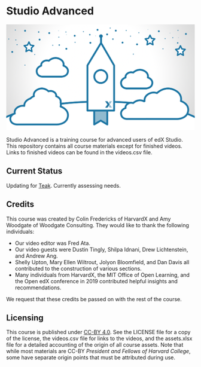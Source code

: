 # Studio Advanced

![course image](Course_Image.png)

Studio Advanced is a training course for advanced users of edX Studio. This repository contains all course materials except for finished videos. Links to finished videos can be found in the videos.csv file.

## Current Status

Updating for [Teak](https://docs.openedx.org/en/latest/community/release_notes/teak.html). Currently assessing needs.

## Credits

This course was created by Colin Fredericks of HarvardX and Amy Woodgate of Woodgate Consulting. They would like to thank the following individuals:

* Our video editor was Fred Ata.
* Our video guests were Dustin Tingly, Shilpa Idnani, Drew Lichtenstein, and Andrew Ang.
* Shelly Upton, Mary Ellen Wiltrout, Jolyon Bloomfield, and Dan Davis all contributed to the construction of various sections.
* Many individuals from HarvardX, the MIT Office of Open Learning, and the Open edX conference in 2019 contributed helpful insights and recommendations.

We request that these credits be passed on with the rest of the course.

## Licensing

This course is published under [CC-BY 4.0](https://creativecommons.org/licenses/by/4.0/). See the LICENSE file for a copy of the license, the videos.csv file for links to the videos, and the assets.xlsx file for a detailed accounting of the origin of all course assets. Note that while most materials are CC-BY *President and Fellows of Harvard College*, some have separate origin points that must be attributed during use.

